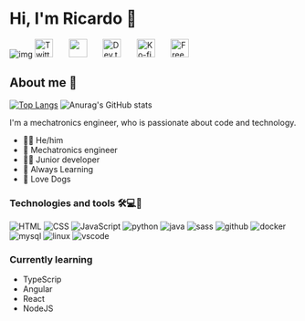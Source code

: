 # Hi, I'm Ricardo 👋
![img](https://i.pinimg.com/originals/2a/53/65/2a53651a35816f499270d8275fd5318f.gif)
  <a href="https://twitter.com/DenverCoder1"><img width="32px" alt="Twitter" title="Twitter" src="https://i.imgur.com/OXZM1L6.png"/></a>
  &#8287;&#8287;&#8287;&#8287;&#8287;
  <a href="https://discord.gg/fPrdqh3Zfu" alt="Dev Pro Tips Discussion & Support Server"><img width="32px" src="https://i.imgur.com/OViZO8J.png"/></a>
  &#8287;&#8287;&#8287;&#8287;&#8287;
  <a href="https://dev.to/denvercoder1"><img width="32px" alt="Dev.to" title="DenverCoder1 Dev.to" src="https://i.imgur.com/mVm29vK.png"></a>
  &#8287;&#8287;&#8287;&#8287;&#8287;
  <a href="https://ko-fi.com/jlawrence"><img width="32px" alt="Ko-fi" title="Buy me a coffee" src="https://i.imgur.com/PpLeD3K.png"/></a>
  &#8287;&#8287;&#8287;&#8287;&#8287;
  <a href="http://eyl327.mywebcommunity.org/promos/"><img width="32px" alt="Free Stuff" title="Free gifts for you" src="https://i.imgur.com/0uVwkoZ.png"/></a>
## About me 🤔
[![Top Langs](https://github-readme-stats.vercel.app/api/top-langs/?username=RicAlc&layout=compact)](https://github.com/anuraghazra/github-readme-stats)
![Anurag's GitHub stats](https://github-readme-stats.vercel.app/api?username=RicAlc&show_icons=true&theme=radical)

I'm a mechatronics engineer, who is passionate about code and technology.
- 🧑🏽‍ He/him
- 🤖 Mechatronics engineer
- 👨‍💻 Junior developer
- 🌱 Always Learning
- 🐶 Love Dogs

### Technologies and tools 🛠️💻🧰
![HTML](https://img.shields.io/badge/-HTML-ff4000?logo=html5&logoColor=white&style=flat)
![CSS](https://img.shields.io/badge/CSS-1572B6.svg?logo=css3&logoColor=white)
![JavaScript](https://img.shields.io/badge/JavaScript-F7DF1E.svg?logo=javascript&logoColor=black)
![python](https://img.shields.io/badge/Python-4B8BBE.svg?logo=python&logoColor=white)
![java](https://img.shields.io/badge/Java-007396.svg?logo=java&logoColor=orange)
![sass](https://img.shields.io/badge/Sass-hotpink.svg?logo=SASS&logoColor=white)
![github](https://img.shields.io/badge/GitHub%20Actions-333333.svg?logo=github&logoColor=white)
![docker](https://img.shields.io/badge/-Docker-0DB7ED?logo=DOCKER&logoColor=white&style=flat)
![mysql](https://img.shields.io/badge/MySQL-00758F.svg?logo=mysql&logoColor=white)
![linux](https://img.shields.io/badge/MySQL-2f2f2f.svg?logo=linux&logoColor=white)
![vscode](https://img.shields.io/badge/Visual%20Studio%20Code-0078d7.svg?logo=visual-studio-code&logoColor=white)

### Currently learning
- TypeScrip
- Angular
- React
- NodeJS

<!--
**RicAlc/RicAlc** is a ✨ _special_ ✨ repository because its `README.md` (this file) appears on your GitHub profile.

Here are some ideas to get you started:

- 🔭 I’m currently working on ...
- 🌱 I’m currently learning ...
- 👯 I’m looking to collaborate on ...
- 🤔 I’m looking for help with ...
- 💬 Ask me about ...
- 📫 How to reach me: ...
- 😄 Pronouns: ...
- ⚡ Fun fact: ...
-->
